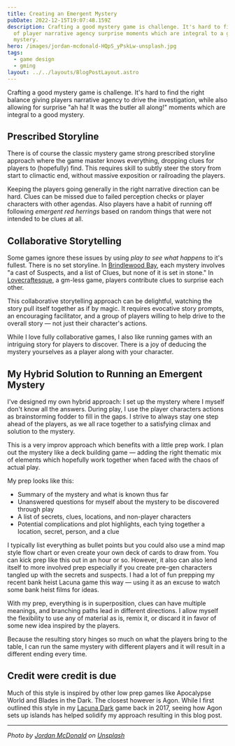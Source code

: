 ```yaml
---
title: Creating an Emergent Mystery
pubDate: 2022-12-15T19:07:48.159Z
description: Crafting a good mystery game is challenge. It's hard to find the right balance
  of player narrative agency surprise moments which are integral to a good
  mystery.
hero: /images/jordan-mcdonald-HQpS_yPskLw-unsplash.jpg
tags:
  - game design
  - gming
layout: ../../layouts/BlogPostLayout.astro
---
```


Crafting a good mystery game is challenge. It's hard to find the right balance giving players narrative agency to drive the investigation, while also allowing for surprise "ah ha! It was the butler all along!" moments which are integral to a good mystery.

## Prescribed Storyline

There is of course the classic mystery game strong prescribed storyline approach where the game master knows everything, dropping clues for players to (hopefully) find. This requires skill to subtly steer the story from start to climactic end, without massive exposition or railroading the players.

Keeping the players going generally in the right narrative direction can be hard. Clues can be missed due to failed perception checks or player characters with other agendas. Also players have a habit of running off following *emergent red herrings* based on random things that were not intended to be clues at all.

## Collaborative Storytelling

Some games ignore these issues by using *play to see what happens* to it's fullest. There is no set storyline. In [Brindlewood Bay](https://www.drivethrurpg.com/product/410316/Brindlewood-Bay-Kickstarter-Edition), each mystery involves "a cast of Suspects, and a list of Clues, but none of it is set in stone." In [Lovecraftesque](https://blackarmada.com/lovecraftesque/), a gm-less game, players contribute clues to surprise each other.

This collaborative storytelling approach can be delightful, watching the story pull itself together as if by magic. It requires evocative story prompts, an encouraging facilitator, and a group of players willing to help drive to the overall story — not just their character's actions.

While I love fully collaborative games, I also like running games with an intriguing story for players to discover. There is a joy of deducing the mystery yourselves as a player along with your character.

## My Hybrid Solution to Running an Emergent Mystery

I've designed my own hybrid approach: I set up the mystery where I myself don't know all the answers. During play, I use the player characters actions as brainstorming fodder to fill in the gaps. I strive to always stay one step ahead of the players, as we all race together to a satisfying climax and solution to the mystery.

This is a very improv approach which benefits with a little prep work. I plan out the mystery like a deck building game — adding the right thematic mix of elements which hopefully work together when faced with the chaos of actual play.

My prep looks like this:

* Summary of the mystery and what is known thus far
* Unanswered questions for myself about the mystery to be discovered through play
* A list of secrets, clues, locations, and non-player characters
* Potential complications and plot highlights, each tying together a location, secret, person, and a clue

I typically list everything as bullet points but you could also use a mind map style flow chart or even create your own deck of cards to draw from. You can kick prep like this out in an hour or so. However, it also can also lend itself to more involved prep especially if you create pre-gen characters tangled up with the secrets and suspects. I had a lot of fun prepping my recent bank heist Lacuna game this way — using it as an excuse to watch some bank heist films for ideas.

With my prep, everything is in superposition, clues can have multiple meanings, and branching paths lead in different directions. I allow myself the flexibility to use any of material as is, remix it, or discard it in favor of some new idea inspired by the players.

Because the resulting story hinges so much on what the players bring to the table, I can run the same mystery with different players and it will result in a different ending every time.

## Credit were credit is due

Much of this style is inspired by other low prep games like Apocalypse World and Blades in the Dark. The closest however is Agon. While I first outlined this style in my [Lacuna Dark](https://colinaut.itch.io/lacuna-dark) game back in 2017, seeing how Agon sets up islands has helped solidify my approach resulting in this blog post.

---

*Photo by <a href="https://unsplash.com/@jordanmcdonald?utm_source=unsplash&utm_medium=referral&utm_content=creditCopyText">Jordan McDonald</a> on <a href="https://unsplash.com/s/photos/noir-mystery?utm_source=unsplash&utm_medium=referral&utm_content=creditCopyText">Unsplash</a>*
  